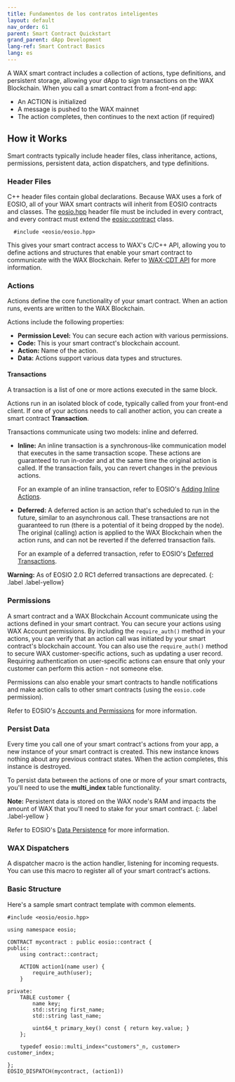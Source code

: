 ```yaml
---
title: Fundamentos de los contratos inteligentes
layout: default
nav_order: 61
parent: Smart Contract Quickstart
grand_parent: dApp Development
lang-ref: Smart Contract Basics
lang: es
---
```


A WAX smart contract includes a collection of actions, type definitions, and persistent storage, allowing your dApp to sign transactions on the WAX Blockchain. When you call a smart contract from a front-end app:

- An ACTION is initialized
- A message is pushed to the WAX mainnet 
- The action completes, then continues to the next action (if required)

## How it Works

Smart contracts typically include header files, class inheritance, actions, permissions, persistent data, action dispatchers, and type definitions. 

### Header Files

C++ header files contain global declarations. Because WAX uses a fork of EOSIO, all of your WAX smart contracts will inherit from EOSIO contracts and classes. The <a href="https://github.com/worldwide-asset-exchange/wax-cdt/blob/master/libraries/eosiolib/eosio.hpp" target="_blank">eosio.hpp</a> header file must be included in every contract, and every contract must extend the <a href="https://github.com/worldwide-asset-exchange/wax-cdt/blob/master/libraries/eosiolib/contract.hpp" target="_blank">eosio::contract</a> class. 

```
  #include <eosio/eosio.hpp>
```

This gives your smart contract access to WAX's C/C++ API, allowing you to define actions and structures that enable your smart contract to communicate with the WAX Blockchain. Refer to [WAX-CDT API](/en/api-reference/cdt_api) for more information.

### Actions

Actions define the core functionality of your smart contract. When an action runs, events are written to the WAX Blockchain. 

Actions include the following properties:

- **Permission Level:** You can secure each action with various permissions.
- **Code:** This is your smart contract's blockchain account.
- **Action:** Name of the action.
- **Data:** Actions support various data types and structures.

#### Transactions

A transaction is a list of one or more actions executed in the same block.

Actions run in an isolated block of code, typically called from your front-end client. If one of your actions needs to call another action, you can create a smart contract **Transaction**. 
    
<!--```
//use eosio::transaction to call other actions from an existing action
eosio::transaction t{};
```-->

Transactions communicate using two models: inline and deferred.

- **Inline:** An inline transaction is a synchronous-like communication model that executes in the same transaction scope. These actions are guaranteed to run in-order and at the same time the original action is called. If the transaction fails, you can revert changes in the previous actions.  

    For an example of an inline transaction, refer to EOSIO's <a href="https://developers.eos.io/welcome/v2.0/smart-contract-guides/adding-inline-actions" target="_blank">Adding Inline Actions</a>.

- **Deferred:** A deferred action is an action that's scheduled to run in the future, similar to an asynchronous call. These transactions are not guaranteed to run (there is a potential of it being dropped by the node). The original (calling) action is applied to the WAX Blockchain when the action runs, and can not be reverted if the deferred transaction fails. 
    
    For an example of a deferred transaction, refer to EOSIO's <a href="https://developers.eos.io/manuals/eosio.cdt/v1.7/best-practices/deferred_transactions" target="_blank">Deferred Transactions</a>.

**Warning:** As of EOSIO 2.0 RC1 deferred transactions are deprecated.
{: .label .label-yellow}

### Permissions

A smart contract and a WAX Blockchain Account communicate using the actions defined in your smart contract. You can secure your actions using WAX Account permissions. By including the `require_auth()` method in your actions, you can verify that an action call was initiated by your smart contract's blockchain account. You can also use the `require_auth()` method to secure WAX customer-specific actions, such as updating a user record. Requiring authentication on user-specific actions can ensure that only your customer can perform this action - not someone else.

Permissions can also enable your smart contracts to handle notifications and make action calls to other smart contracts (using the `eosio.code` permission).

 Refer to EOSIO's <a href="https://developers.eos.io/welcome/v2.0/protocol-guides/accounts_and_permissions" target="_blank">Accounts and Permissions</a> for more information.

### Persist Data

Every time you call one of your smart contract's actions from your app, a new instance of your smart contract is created. This new instance knows nothing about any previous contract states. When the action completes, this instance is destroyed. 

To persist data between the actions of one or more of your smart contracts, you'll need to use the **multi_index** table functionality. 
    
<strong>Note:</strong> Persistent data is stored on the WAX node's RAM and impacts the amount of WAX that you'll need to stake for your smart contract.
{: .label .label-yellow }


 Refer to EOSIO's <a href="https://developers.eos.io/welcome/v2.0/smart-contract-guides/data-persistence/" target="_blank">Data Persistence</a> for more information.

### WAX Dispatchers

A dispatcher macro is the action handler, listening for incoming requests. You can use this macro to register all of your smart contract's actions.

### Basic Structure

Here's a sample smart contract template with common elements.

```
#include <eosio/eosio.hpp>

using namespace eosio;

CONTRACT mycontract : public eosio::contract {
public:
	using contract::contract;

	ACTION action1(name user) {
		require_auth(user);
	}

private:
	TABLE customer {
		name key;
		std::string first_name;
		std::string last_name;

		uint64_t primary_key() const { return key.value; }
	};

	typedef eosio::multi_index<"customers"_n, customer> customer_index;

};
EOSIO_DISPATCH(mycontract, (action1))

```
